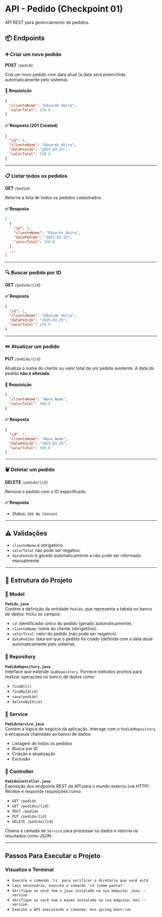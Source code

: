
# API - Pedido (Checkpoint 01)

API REST para gerenciamento de pedidos.

## 📦 Endpoints

### ➕ Criar um novo pedido

**POST** `/pedido`

Cria um novo pedido com data atual (a data será preenchida automaticamente pelo sistema).

#### 🔸 Requisição

```json
{
  "clienteNome": "Eduardo Akira",
  "valorTotal": 250.0
}
```

#### ✅ Resposta (201 Created)

```json
{
  "id": 1,
  "clienteNome": "Eduardo Akira",
  "dataPedido": "2025-03-25",
  "valorTotal": 250.0
}
```

---

### 📋 Listar todos os pedidos

**GET** `/pedido`

Retorna a lista de todos os pedidos cadastrados.

#### ✅ Resposta

```json
[
  {
    "id": 1,
    "clienteNome": "Eduardo Akira",
    "dataPedido": "2025-03-25",
    "valorTotal": 250.0
  },
  ...
]
```

---

### 🔍 Buscar pedido por ID

**GET** `/pedido/{id}`

#### ✅ Resposta

```json
{
  "id": 1,
  "clienteNome": "Eduardo Akira",
  "dataPedido": "2025-03-25",
  "valorTotal": 250.0
}
```

---

### ✏️ Atualizar um pedido

**PUT** `/pedido/{id}`

Atualiza o nome do cliente ou valor total de um pedido existente. A data do pedido **não é alterada**.

#### 🔸 Requisição

```json
{
  "clienteNome": "Novo Nome",
  "valorTotal": 300.0
}
```

#### ✅ Resposta

```json
{
  "id": 1,
  "clienteNome": "Novo Nome",
  "dataPedido": "2025-03-25",
  "valorTotal": 300.0
}
```

---

### 🗑️ Deletar um pedido

**DELETE** `/pedido/{id}`

Remove o pedido com o ID especificado.

#### ✅ Resposta

- Status: `204 No Content`

---

## ⚠️ Validações

- `clienteNome` é obrigatório.
- `valorTotal` não pode ser negativo.
- `dataPedido` é gerado automaticamente e não pode ser informado manualmente.


---

## 🧱 Estrutura do Projeto

### 📂 Model
**`Pedido.java`**  
Contém a definição da entidade `Pedido`, que representa a tabela no banco de dados. Inclui os campos:
- `id`: identificador único do pedido (gerado automaticamente).
- `clienteNome`: nome do cliente (obrigatório).
- `valorTotal`: valor do pedido (não pode ser negativo).
- `dataPedido`: data em que o pedido foi criado (definida com a data atual automaticamente pelo sistema).

### 📂 Repository
**`PedidoRepository.java`**  
Interface que estende `JpaRepository`. Fornece métodos prontos para realizar operações no banco de dados como:
- `findAll()`
- `findById(id)`
- `save(pedido)`
- `deleteById(id)`

### 📂 Service
**`PedidoService.java`**  
Contém a lógica de negócio da aplicação. Interage com o `PedidoRepository` e encapsula chamadas ao banco de dados:
- Listagem de todos os pedidos
- Busca por ID
- Criação e atualização
- Exclusão

### 📂 Controller
**`PedidoController.java`**  
Exposição dos endpoints REST da API para o mundo externo (via HTTP). Recebe e responde requisições como:
- `GET /pedido`
- `GET /pedidos/{id}`
- `POST /pedido`
- `PUT /pedido/{id}`
- `DELETE /pedido/{id}`

Chama a camada de `Service` para processar os dados e retorna os resultados como JSON.


---

## Passos Para Executar o Projeto

### Visualize o Terminal

- `Execute o comendo 'ls' para verificar o diretório que você está` 
- `Caso necessário, execute o comando 'cd (nome-pasta)'` 
- `Verifique se você tem o java instalado na sua máquina: java --version`
- `Verifique se você tem o maven instalado na sua máquina: mvn --version`
- `Execute a API executando o comando: mvn spring-boot:run`